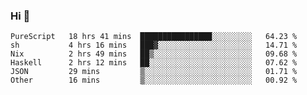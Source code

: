 ### Hi 👋

<!--START_SECTION:waka-->

```text
PureScript   18 hrs 41 mins  ████████████████░░░░░░░░░   64.23 %
sh           4 hrs 16 mins   ███▓░░░░░░░░░░░░░░░░░░░░░   14.71 %
Nix          2 hrs 49 mins   ██▒░░░░░░░░░░░░░░░░░░░░░░   09.68 %
Haskell      2 hrs 12 mins   ██░░░░░░░░░░░░░░░░░░░░░░░   07.62 %
JSON         29 mins         ▒░░░░░░░░░░░░░░░░░░░░░░░░   01.71 %
Other        16 mins         ▒░░░░░░░░░░░░░░░░░░░░░░░░   00.92 %
```

<!--END_SECTION:waka-->
